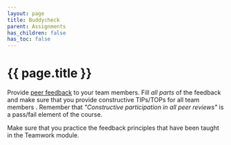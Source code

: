 ```yaml
---
layout: page
title: Buddycheck
parent: Assignments
has_children: false
has_toc: false
---
```


# {{ page.title }}

Provide [peer feedback][buddycheck] to your team members. Fill *all parts* of the feedback and make sure that you provide constructive TIPs/TOPs for all team members .
Remember that *"Constructive participation in all peer reviews"* is a pass/fail element of the course.

Make sure that you practice the feedback principles that have been taught in the Teamwork module.


[buddycheck]: https://brightspace.tudelft.nl/d2l/le/content/499389/viewContent/3091454/View